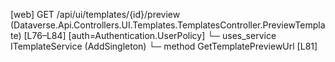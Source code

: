 [web] GET /api/ui/templates/{id}/preview  (Dataverse.Api.Controllers.UI.Templates.TemplatesController.PreviewTemplate)  [L76–L84] [auth=Authentication.UserPolicy]
  └─ uses_service ITemplateService (AddSingleton)
    └─ method GetTemplatePreviewUrl [L81]


